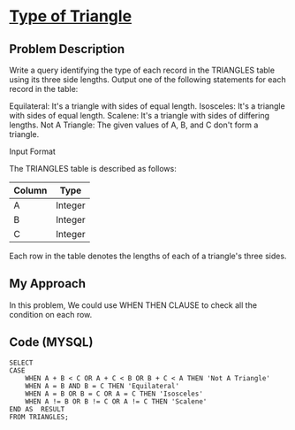 # [Type of Triangle](https://www.hackerrank.com/challenges/what-type-of-triangle/problem)

## Problem Description 
Write a query identifying the type of each record in the TRIANGLES table using its three side lengths. Output one of the following statements for each record in the table:

Equilateral: It's a triangle with  sides of equal length.
Isosceles: It's a triangle with  sides of equal length.
Scalene: It's a triangle with  sides of differing lengths.
Not A Triangle: The given values of A, B, and C don't form a triangle.

Input Format

The TRIANGLES table is described as follows:

| Column                    | Type                       | 
| --------------------------| ---------------------------|
| A                         | Integer                    |
| B                         | Integer                    |
| C                         | Integer                    |


Each row in the table denotes the lengths of each of a triangle's three sides.

## My Approach

In this problem, We could use WHEN THEN CLAUSE to check all the condition on each row.

## Code (MYSQL)
```
SELECT 
CASE
    WHEN A + B < C OR A + C < B OR B + C < A THEN 'Not A Triangle'
    WHEN A = B AND B = C THEN 'Equilateral'
    WHEN A = B OR B = C OR A = C THEN 'Isosceles' 
    WHEN A != B OR B != C OR A != C THEN 'Scalene' 
END AS  RESULT
FROM TRIANGLES;
```